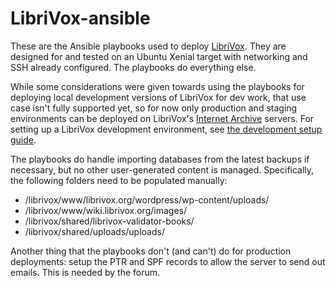 # LibriVox-ansible

These are the Ansible playbooks used to deploy
[LibriVox](https://librivox.org/). They are designed for and tested on an
Ubuntu Xenial target with networking and SSH already configured. The playbooks
do everything else.

While some considerations were given towards using the playbooks for deploying
local development versions of LibriVox for dev work, that use case isn't fully
supported yet, so for now only production and staging environments can be
deployed on LibriVox's [Internet Archive](https://archive.org) servers.
For setting up a LibriVox development environment,
see [the development setup guide](setup-localdev.md).

The playbooks do handle importing databases from the latest backups if
necessary, but no other user-generated content is managed. Specifically, the
following folders need to be populated manually:

* /librivox/www/librivox.org/wordpress/wp-content/uploads/
* /librivox/www/wiki.librivox.org/images/
* /librivox/shared/librivox-validator-books/
* /librivox/shared/uploads/uploads/

Another thing that the playbooks don't (and can't) do for production
deployments: setup the PTR and SPF records to allow the server to send out
emails. This is needed by the forum.
